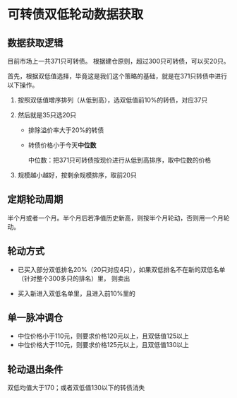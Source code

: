 # 可转债双低轮动数据获取

## 数据获取逻辑

目前市场上一共371只可转债。
根据建仓原则，超过300只可转债，可以买20只。

首先，根据双低值选择，毕竟这是我们这个策略的基础，就是在371只转债中进行以下操作。

1. 按照双低值增序排列（从低到高），选双低值前10%的转债，对应37只

2. 然后就是35只选20只

    - 排除溢价率大于20%的转债
    
    - 转债价格小于今天**中位数**

        中位数：把371只可转债按现价进行从低到高排序，取中位数的价格

3. 规模越小越好，按剩余规模排序，取前20只

## 定期轮动周期

半个月或者一个月。半个月后若净值历史新高，则按半个月轮动，否则用一个月轮动。

## 轮动方式

- 已买入部分双低排名20%（20只对应4只），如果双低排名不在新的双低名单（针对整个300多只的排名）里， 则卖出

- 买入新进入双低名单里，且进入前10%里的

## 单一脉冲调仓

- 中位价格小于110元，则要求价格120元以上，且双低值125以上
- 中位价格大于110元，则要求价格125元以上，且双低值130以上

## 轮动退出条件

双低均值大于170；或者双低值130以下的转债消失
